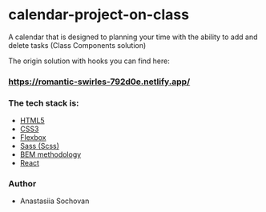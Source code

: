 # calendar-project-on-class

A calendar that is designed to planning your time with the ability to add and delete tasks (Class Components solution)

The origin solution with hooks you can find here:

### https://romantic-swirles-792d0e.netlify.app/

### The tech stack is:

- [HTML5](https://en.wikipedia.org/wiki/HTML5)
- [CSS3](https://en.wikipedia.org/wiki/Cascading_Style_Sheets)
- [Flexbox](https://en.wikipedia.org/wiki/CSS_Flexible_Box_Layout)
- [Sass (Scss)](https://sass-lang.com/)
- [BEM methodology](https://en.bem.info/methodology/)
- [React](https://reactjs.org/)

### Author

- Anastasiia Sochovan
